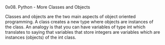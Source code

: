 0x08. Python - More Classes and Objects

Classes and objects are the two main aspects of object oriented programming. 
A class creates a new type where objects are instances of the class. 
An analogy is that you can have variables of type int which translates 
to saying that variables that store integers are variables which are instances (objects) of the int class.
